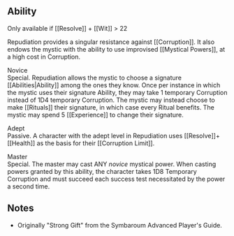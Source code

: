 ## Ability
Only available if [[Resolve]] + [[Wit]] > 22

Repudiation provides a singular resistance against [[Corruption]]. It also endows the mystic with the ability to use improvised [[Mystical Powers]], at a high cost in Corruption.

Novice<br>Special. Repudiation allows the mystic to choose a signature [[Abilities|Ability]] among the ones they know. Once per instance in which the mystic uses their signature Ability, they may take 1 temporary Corruption instead of 1D4 temporary Corruption. The mystic may instead choose to make [[Rituals]] their signature, in which case every Ritual benefits. The mystic may spend 5 [[Experience]] to change their signature.

Adept<br>Passive. A character with the adept level in Repudiation uses [[Resolve]]+[[Health]] as the basis for their [[Corruption Limit]].

Master<br>Special. The master may cast ANY *novice* mystical power. When casting powers granted by this ability, the character takes 1D8 Temporary Corruption and must succeed each success test necessitated by the power a second time.
## Notes
* Originally "Strong Gift" from the Symbaroum Advanced Player's Guide.